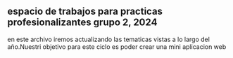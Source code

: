 <h2>espacio de trabajos para practicas profesionalizantes grupo 2, 2024</h2>
<p>en este archivo iremos actualizando las tematicas vistas a lo largo del año.Nuestri objetivo para este ciclo es poder crear una mini aplicacion web</p>
